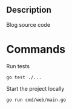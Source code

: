 ## Description

Blog source code

# Commands

Run tests

```
go test ./...
```

Start the project locally

```
go run cmd/web/main.go
```
